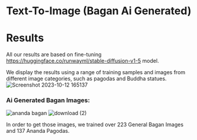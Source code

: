 # Text-To-Image (Bagan Ai Generated)
# Results
  All our results are based on fine-tuning https://huggingface.co/runwayml/stable-diffusion-v1-5 model.

  We display the results using a range of training samples and images from different image categories, such as pagodas and Buddha statues.
  ![Screenshot 2023-10-12 165137](https://github.com/simbolo-ai/Text-to-Image/assets/106800189/fa92aaf2-0346-4563-8d59-17c73440638e)
### Ai Generated Bagan Images:
![ananda bagan](https://github.com/simbolo-ai/Text-to-Image/assets/106800189/6965b965-73ec-436e-9210-5da550b1fe5b) ![download (2)](https://github.com/simbolo-ai/Text-to-Image/assets/106800189/b1b9af8e-5346-4b52-aa64-2f5839efa9c4)

In order to get those images, we trained over 223 General Bagan Images and 137 Ananda Pagodas.



  
